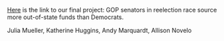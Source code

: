 [Here](https://codepen.io/jm2022/full/VwzOeEW) is the link to our final project: GOP senators in reelection race source more out-of-state funds than Democrats.

Julia Mueller, Katherine Huggins, Andy Marquardt, Allison Novelo

